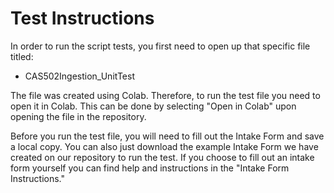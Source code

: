 # Test Instructions

In order to run the script tests, you first need to open up that specific file titled:

- CAS502Ingestion_UnitTest

The file was created using Colab. Therefore, to run the test file you need to open it in Colab. 
This can be done by selecting "Open in Colab" upon opening the file in the repository.

Before you run the test file, you will need to fill out the Intake Form and save a local copy.
You can also just download the example Intake Form we have created on our repository to run the test.
If you choose to fill out an intake form yourself you can find help and instructions in the "Intake Form Instructions."



